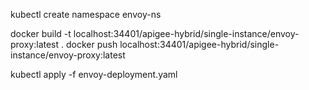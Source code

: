 
kubectl create namespace envoy-ns

docker build -t localhost:34401/apigee-hybrid/single-instance/envoy-proxy:latest .
docker push localhost:34401/apigee-hybrid/single-instance/envoy-proxy:latest

kubectl apply -f envoy-deployment.yaml